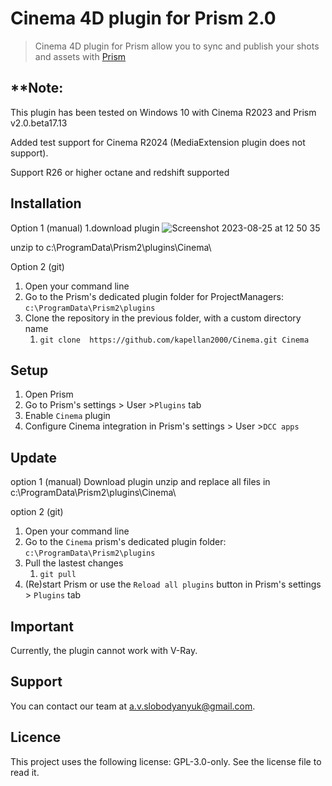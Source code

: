 # Cinema 4D plugin for Prism 2.0

> Cinema 4D plugin for Prism allow you to sync and publish your shots and assets with [Prism](https://prism-pipeline.com/)

## **Note: 
This plugin has been tested on Windows 10 with Cinema R2023 and Prism v2.0.beta17.13

Added test support for Cinema R2024 (MediaExtension plugin does not support).

Support R26 or higher
octane and redshift supported



## Installation
Option 1 (manual)
1.download plugin
![Screenshot 2023-08-25 at 12 50 35](https://github.com/kapellan2000/Cinema/assets/21256398/4c31b903-1cf5-439e-b449-f26d4705dc6d)

unzip to c:\ProgramData\Prism2\plugins\Cinema\


Option 2 (git)
1. Open your command line
1. Go to the Prism's dedicated plugin folder for ProjectManagers: `c:\ProgramData\Prism2\plugins`
1. Clone the repository in the previous folder, with a custom directory name
    1. `git clone  https://github.com/kapellan2000/Cinema.git Cinema`
## Setup
1. Open Prism
1. Go to Prism's settings > User >`Plugins` tab
1. Enable `Cinema` plugin
1. Configure Cinema integration in Prism's settings > User >`DCC apps`


## Update
option 1 (manual)
Download plugin
unzip and replace all files in c:\ProgramData\Prism2\plugins\Cinema\

option 2 (git)
1. Open your command line
1. Go to the `Cinema` prism's dedicated plugin folder: `c:\ProgramData\Prism2\plugins`
1. Pull the lastest changes
    1. `git pull`
1. (Re)start Prism or use the `Reload all plugins` button in Prism's settings > `Plugins` tab

## Important
Currently, the plugin cannot work with V-Ray.


## Support

You can contact our team at [a.v.slobodyanyuk@gmail.com](mailto:a.v.slobodyanyuk@gmail.com).

## Licence

This project uses the following license: GPL-3.0-only. See the license file to read it.

